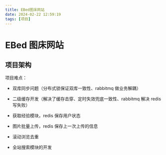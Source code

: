```yaml
---
title: EBed图床网站
date: 2024-02-22 12:59:19
tags: [项目]
---
```


# EBed 图床网站

## 项目架构

项目难点：

- 双库同步问题（分布式锁保证双库一致性、rabbitmq 做业务解耦）
- 二级缓存开发（解决了缓存击穿、定时失效兜底一致性、rabbitmq 解决 redis 写失败）

- 获取经验模块，redis 保存用户状态
- 图片批量上传，redis 保存上一次上传的信息
- 滚动浏览去重
- 全站搜索模块的开发
